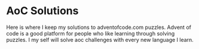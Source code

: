 # AoC Solutions
Here is where I keep my solutions to adventofcode.com puzzles. Advent of code is a good platform for people who like learning through solving puzzles. I my self will solve aoc challenges with every new language I learn.
